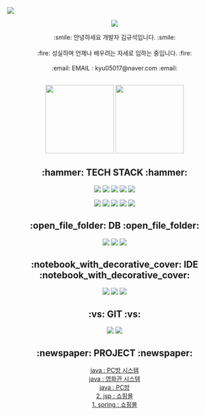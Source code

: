 <img src="https://capsule-render.vercel.app/api?type=shark&color=auto&height=300&section=header&text=개발자 김규석 &fontSize=65" />
<p align="center">
<img src="https://hits.seeyoufarm.com/api/count/incr/badge.svg?url=https%3A%2F%2Fgithub.com%2Fkyu05017&count_bg=%2381DEFB&title_bg=%23000000&icon=reddit.svg&icon_color=%23E7E7E7&title=hits&edge_flat=false"/>
</p>

<p align="center">
  :smile: 안녕하세요 개발자 김규석입니다. :smile:
  <br>
  <br>
  :fire: 성실하며 언제나 배우려는 자세로 임하는 중입니다. :fire:
  <br>
  <br>
  :email: EMAIL : kyu05017@naver.com :email:
  <br>
  <br>
</p>

<p align="center">
  <img height="160em" src="https://github-readme-stats.vercel.app/api?username=kyu05017&show_icons=true&include_all_commits=true&bg_color=30,e96443,904e95&title_color=fff&text_color=fff">
  <img height="160em" src="https://github-readme-stats.vercel.app/api/top-langs/?username=kyu05017&layout=compact&bg_color=30,e96443,904e95&title_color=fff&text_color=fff">
</p>

<h2 align="center">  :hammer: TECH STACK  :hammer: </h2>
<p align="center">
  <img src="https://img.shields.io/badge/Java-007396?style=flat-square&logo=Java&logoColor=white"/>
  <img src="https://img.shields.io/badge/CSS3-1572B6?style=flat-square&logo=CSS3&logoColor=white"/>
  <img src="https://img.shields.io/badge/JavaScript-F7DF1E?style=flat-square&logo=JavaScript&logoColor=white"/>
  <img src="https://img.shields.io/badge/Spring-6DB33F?style=flat-square&logo=Spring&logoColor=white"/>
  <img src="https://img.shields.io/badge/Spring Boot-6DB33F?style=flat-square&logo=Spring Boot&logoColor=white"/>
</p>
<p align="center">
  <img src="https://img.shields.io/badge/HTML5-E34F26?style=flat-square&logo=HTML5&logoColor=white"/>
  <img src="https://img.shields.io/badge/React-61DAFB?style=flat-square&logo=React&logoColor=white"/>
  <img src="https://img.shields.io/badge/Bootstrap-7952B3?style=flat-square&logo=Bootstrap&logoColor=white"/>
  <img src="https://img.shields.io/badge/jQuery-0769AD?style=flat-square&logo=jQuery&logoColor=white"/>
  <img src="https://img.shields.io/badge/Gradle-02303A?style=flat-square&logo=Gradle&logoColor=white"/>
</p>
 
<h2 align="center"> :open_file_folder: DB :open_file_folder: </h2>
<p align="center">
  <img src="https://img.shields.io/badge/MySQL-4479A1?style=flat-square&logo=MySQL&logoColor=white"/>
  <img src="https://img.shields.io/badge/Oracle-F80000?style=flat-square&logo=Oracle&logoColor=white"/>
  <img src="https://img.shields.io/badge/Amazon AWS-232F3E?style=flat-square&logo=Amazon AWS&logoColor=white"/>
</p>

<h2 align="center"> :notebook_with_decorative_cover: IDE :notebook_with_decorative_cover:</h2>
<p align="center">
  <img src="https://img.shields.io/badge/Eclipse IDE-2C2255?style=flat-square&logo=Eclipse IDE&logoColor=white"/>
  <img src="https://img.shields.io/badge/IntelliJ IDEA-000000?style=flat-square&logo=IntelliJ IDEA&logoColor=white"/>
  <img src="https://img.shields.io/badge/Visual Studio-5C2D91?style=flat-square&logo=Visual Studio&logoColor=white"/>
</p>

<h2 align="center">  :vs: GIT :vs:</h2>
<p align="center">
  <img src="https://img.shields.io/badge/Git-F05032?style=flat-square&logo=Git&logoColor=white"/>
  <img src="https://img.shields.io/badge/GitHub-181717?style=flat-square&logo=GitHub&logoColor=white"/>
</p>

<h2 align="center">  :newspaper: PROJECT :newspaper:</h2>
<p align="center">
<a href="https://github.com/kyu05017/PC_room">java : PC방 시스템</a><br>
<a href="#">java : 영화관 시스템</a><br>
<a href="#">java : PC방</a><br>
<a href="#"> 2. jsp : 쇼핑몰</a><br>
<a href="#"> 1. spring : 쇼핑몰</a><br>  
</p>
